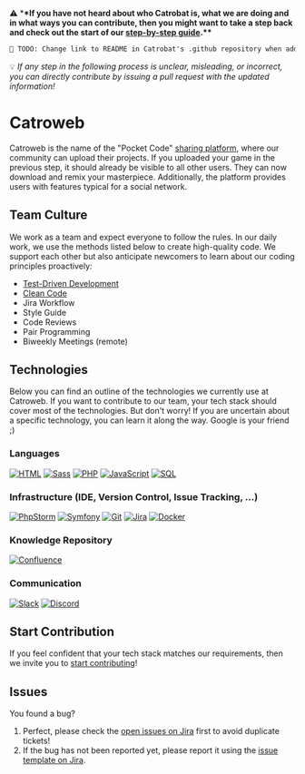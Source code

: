 ⚠️ \***\*If you have not heard about who Catrobat is, what we are doing and in what ways you can contribute, then you might want to take a step back and check out the start of our [step-by-step guide](https://github.com/Catrobat/Catroid/blob/develop/README.md).\*\***

```diff
👷 TODO: Change link to README in Catrobat's .github repository when added!
```

💡 _If any step in the following process is unclear, misleading, or incorrect, you can directly contribute by issuing a pull request with the updated information!_

# Catroweb

Catroweb is the name of the "Pocket Code" [sharing platform](https://share.catrob.at/app/), where our community can upload their projects. If you uploaded your game in the previous step, it should already be visible to all other users. They can now download and remix your masterpiece. Additionally, the platform provides users with features typical for a social network.

## Team Culture

We work as a team and expect everyone to follow the rules. In our daily work, we use the methods listed below to create high-quality code. We support each other but also anticipate newcomers to learn about our coding principles proactively:

- [Test-Driven Development](http://wiki.c2.com/?TestDrivenDevelopment)
- [Clean Code](https://www.planetgeek.ch/wp-content/uploads/2013/06/Clean-Code-V2.2.pdf)
- Jira Workflow
- Style Guide
- Code Reviews
- Pair Programming
- Biweekly Meetings (remote)

## Technologies

Below you can find an outline of the technologies we currently use at Catroweb. If you want to contribute to our team, your tech stack should cover most of the technologies. But don't worry! If you are uncertain about a specific technology, you can learn it along the way. Google is your friend ;)

### Languages

[![HTML](http://img.shields.io/badge/HTML-darkblue)](https://www.w3schools.com/html/)
[![Sass](https://img.shields.io/badge/Sass-darkblue)](https://sass-lang.com/)
[![PHP](https://img.shields.io/badge/PHP-with_Symfony-green?labelColor=darkblue)](https://www.php.net/)
[![JavaScript](https://img.shields.io/badge/JavaScript-darkblue)](https://www.w3schools.com/js/)
[![SQL](https://img.shields.io/badge/SQL-darkblue)](https://www.w3schools.com/sql/)

### Infrastructure (IDE, Version Control, Issue Tracking, ...)

[![PhpStorm](https://img.shields.io/badge/PhpStorm-recommended-green?labelColor=purple)](https://www.jetbrains.com/phpstorm/)
[![Symfony](https://img.shields.io/badge/Symfony-purple)](https://symfony.com/)
[![Git](https://img.shields.io/badge/Git-purple)](https://git-scm.com/)
[![Jira](https://img.shields.io/badge/Jira-purple)](https://jira.catrob.at/secure/Dashboard.jspa)
[![Docker](https://img.shields.io/badge/Docker-purple)](https://www.docker.com/)

### Knowledge Repository

[![Confluence](https://img.shields.io/badge/Confluence-orange)](https://confluence.catrob.at/)

### Communication

[![Slack](https://img.shields.io/badge/Slack-green)](https://slack.com/)
[![Discord](https://img.shields.io/badge/Discord-green)](https://discord.com/)

## Start Contribution

If you feel confident that your tech stack matches our requirements, then we invite you to [start contributing](https://github.com/Catrobat/Catroweb/blob/develop/.github/onboarding.md)!

## Issues

You found a bug?

1. Perfect, please check the [open issues on Jira](https://jira.catrob.at/projects/SHARE/issues/?filter=allopenissues) first to avoid duplicate tickets!
2. If the bug has not been reported yet, please report it using the [issue template on Jira](https://jira.catrob.at/secure/CreateIssue.jspa?pid=12002&issuetype=1).
